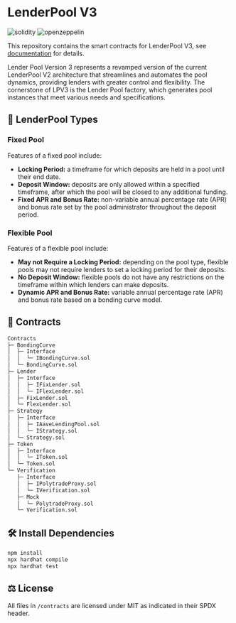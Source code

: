 # LenderPool V3

![solidity](https://img.shields.io/badge/Solidity-e6e6e6?style=for-the-badge&logo=solidity&logoColor=black) ![openzeppelin](https://img.shields.io/badge/OpenZeppelin-4E5EE4?logo=OpenZeppelin&logoColor=fff&style=for-the-badge)

This repository contains the smart contracts for LenderPool V3, see [documentation](https://polytrade.gitbook.io/lender-v3/) for details.

Lender Pool Version 3 represents a revamped version of the current LenderPool V2 architecture that streamlines and automates the pool dynamics, providing lenders with greater control and flexibility. The cornerstone of LPV3 is the Lender Pool factory, which generates pool instances that meet various needs and specifications.

## 💸 LenderPool Types

### Fixed Pool

Features of a fixed pool include:

- **Locking Period:** a timeframe for which deposits are held in a pool until their end date.
- **Deposit Window:** deposits are only allowed within a specified timeframe, after which the pool will be closed to any additional funding.
- **Fixed APR and Bonus Rate:** non-variable annual percentage rate (APR) and bonus rate set by the pool administrator throughout the deposit period.

### Flexible Pool

Features of a flexible pool include:

- **May not Require a Locking Period:** depending on the pool type, flexible pools may not require lenders to set a locking period for their deposits.
- **No Deposit Window:** flexible pools do not have any restrictions on the timeframe within which lenders can make deposits.
- **Dynamic APR and Bonus Rate:** variable annual percentage rate (APR) and bonus rate based on a bonding curve model.

## 📝 Contracts

```bash
Contracts
├─ BondingCurve
│  ├─ Interface
│  │  └─ IBondingCurve.sol
│  └─ BondingCurve.sol
├─ Lender
│  ├─ Interface
│  │  ├─ IFixLender.sol
│  │  └─ IFlexLender.sol
│  ├─ FixLender.sol
│  └─ FlexLender.sol
├─ Strategy
│  ├─ Interface
│  │  ├─ IAaveLendingPool.sol
│  │  └─ IStrategy.sol
│  └─ Strategy.sol
├─ Token
│  ├─ Interface
│  │  └─ IToken.sol
│  └─ Token.sol
└─ Verification
   ├─ Interface
   │  ├─ IPolytradeProxy.sol
   │  └─ IVerification.sol
   ├─ Mock
   │  └─ PolytradeProxy.sol
   └─ Verification.sol
```

## 🛠️ Install Dependencies

```bash
npm install
npx hardhat compile
npx hardhat test
```

## ⚖️ License

All files in `/contracts` are licensed under MIT as indicated in their SPDX header.
